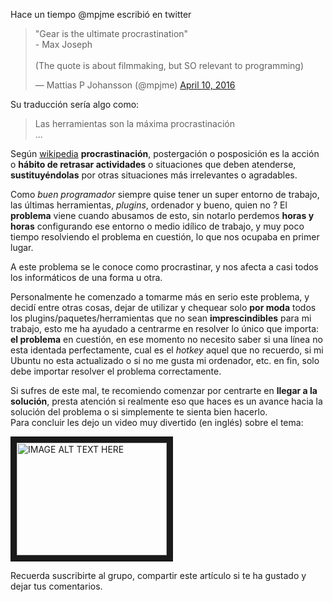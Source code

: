 Hace un tiempo @mpjme escribió en twitter
<blockquote class="twitter-tweet" data-lang="en"><p lang="en" dir="ltr">&quot;Gear is the ultimate procrastination&quot; <br>  - Max Joseph <br><br>(The quote is about filmmaking, but SO relevant to programming)</p>&mdash; Mattias P Johansson (@mpjme) <a href="https://twitter.com/mpjme/status/719145682800635904">April 10, 2016</a></blockquote>

Su traducción sería algo como:
> Las herramientas son la máxima procrastinación  
> ...

Según [wikipedia](https://es.wikipedia.org/wiki/Procrastinaci%C3%B3n)
**procrastinación**, postergación o posposición es la acción o **hábito de retrasar actividades** o situaciones que deben atenderse, **sustituyéndolas** por otras situaciones más irrelevantes o agradables.   

  Como *buen programador* siempre quise tener un super entorno de trabajo, las últimas herramientas, *plugins*, ordenador y bueno, quien no ? El **problema** viene cuando abusamos de esto, sin notarlo perdemos **horas y horas** configurando ese entorno o medio idílico de trabajo, y muy poco tiempo resolviendo el problema en cuestión, lo que nos ocupaba en primer lugar.

A este problema se le conoce como procrastinar, y nos afecta a casi todos los informáticos de una forma u otra.  

Personalmente he comenzado a tomarme más en serio este problema, y decidí entre otras cosas, dejar de utilizar y chequear solo **por moda** todos los plugins/paquetes/herramientas que no sean **imprescindibles** para mi trabajo, esto me ha ayudado a centrarme en resolver lo único que importa: **el problema** en cuestión, en ese momento no necesito saber si una línea no esta identada perfectamente, cual es el *hotkey* aquel que no recuerdo, si mi Ubuntu no esta actualizado o si no me gusta mi ordenador, etc. en fin, solo debe importar resolver el problema correctamente.  

Si sufres de este mal, te recomiendo comenzar por centrarte en **llegar a la solución**, presta atención si realmente eso que haces es un avance hacia la solución del problema o si simplemente te sienta bien hacerlo.   
Para concluir les dejo un video muy divertido (en inglés) sobre el tema:

<a href="http://www.youtube.com/watch?feature=player_embedded&v=dIjKJjzRX_E
" target="_blank"><img src="http://img.youtube.com/vi/dIjKJjzRX_E/0.jpg"
alt="IMAGE ALT TEXT HERE" width="240" height="180" border="10" /></a>

Recuerda suscribirte al grupo, compartir este artículo si te ha gustado y dejar tus comentarios.
